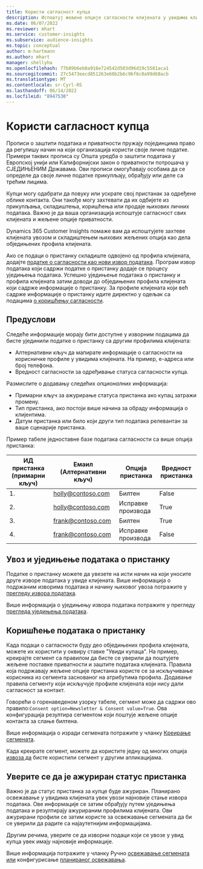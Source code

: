 ```yaml
---
title: Користи сагласност купца
description: Испоштуј жељене опције сагласности клијената у увидима клијената увозом података о пристанку.
ms.date: 06/07/2022
ms.reviewer: mhart
ms.service: customer-insights
ms.subservice: audience-insights
ms.topic: conceptual
author: m-hartmann
ms.author: mhart
manager: shellyha
ms.openlocfilehash: 77b09b6eb0a916e724542d503d96d19c5581aca1
ms.sourcegitcommit: 27c5473eecd851263e60b2b6c96f6c0a99d68acb
ms.translationtype: MT
ms.contentlocale: sr-Cyrl-RS
ms.lasthandoff: 06/14/2022
ms.locfileid: "8947530"
---
```

# <a name="use-customer-consent"></a>Користи сагласност купца

Прописи о заштити података и приватности пружају појединцима право да регулишу начин на који организација користи своје личне податке. Примери таквих прописа су Општа уредба о заштити података у Европској унији или Калифорнијски закон о приватности потрошача у СЈЕДИЊЕНИМ Државама. Ови прописи омогућавају особама да се определе да своје личне податке прикупљају, обрађују или деле са трећим лицима.  

Купци могу одабрати да повуку или ускрате свој пристанак за одређене облике контакта. Они такође могу захтевати да их одбијете из прикупљања, складиштења, коришћења или продаје њихових личних података. Важно је да ваша организација испоштује сагласност свих клијената и жељене опције приватности.  

Dynamics 365 Customer Insights помаже вам да испоштујете захтеве клијената увозом и складиштењем њихових жељених опција као дела обједињених профила клијената.

Ако се подаци о пристанку складиште одвојено од профила клијената, додајте [податке о сагласности као нови извор података](#import-and-unify-consent-data). Програм извор података који садржи податке о пристанку додаје се процесу уједињења података. Успешно уједињење података о пристанку и профила клијената затим доводи до обједињених профила клијената који садрже информације о пристанку. За профиле клијената који већ садрже информације о пристанку идите директно у одељак са подацима [о коришћењу сагласности](#use-consent-data).

## <a name="prerequisites"></a>Предуслови

Следеће информације морају бити доступне у изворним подацима да бисте ујединили податке о пристанку са другим профилима клијената:

- Алтернативни кључ да мапирате информације о сагласности на корисничке профиле у увидима клијената. На пример, е-адреса или број телефона.
- Вредност сагласности за одређивање статуса сагласности купца.

Размислите о додавању следећих *опционалних* информација:

- Примарни кључ за ажурирање статуса пристанка ако купац затражи промену.
- Тип пристанка, ако постоји више начина за обраду информација о клијентима.
- Датум пристанка или било који други тип података релевантан за ваше сценарије пристанка.

Пример табеле једноставне базе података сагласности са више опција пристанка:

|ИД пристанка (примарни кључ)   |Емаил (Алтернативни кључ)  |Опција пристанка  |Вредност пристанка  |
|---------|---------|---------|---------|
|1.    |  holly@contoso.com       |  Билтен       |  False       |
|2.    |  holly@contoso.com       |  Исправке производа       |  True       |
|3.    |  frank@contoso.com       |  Билтен       | True        |
|4.    |  frank@contoso.com       |  Исправке производа       |  False       |

## <a name="import-and-unify-consent-data"></a>Увоз и уједињење података о пристанку

Податке о пристанку можете да увезете на исти начин на који уносите друге изворе података у увиде клијената. Више информација о подржаним изворима података и начину њиховог увоза потражите у [прегледу извора података](data-sources.md).

Више информација о уједињењу извора података потражите у прегледу [прегледа уједињења података](data-unification.md).

## <a name="use-consent-data"></a>Коришћење података о пристанку

Када подаци о сагласности буду део обједињених профила клијената, можете их користити у оквиру ставке "Увиди купаца". На пример, креирајте сегмент са правилом да бисте се уверили да поштујете жељене поставке приватности и заштите података клијената. Правила која подржавају жељене опције пристанка користе се за искључивање корисника из сегмента заснованог на атрибутима профила. Додавање правила сегменту који искључује профиле клијената који нису дали сагласност за контакт.

Говорећи о горенаведеном узорку табеле, сегмент може да садржи ово правило:`Consent option=Newsletter & Consent value=True`. Ова конфигурација резултира сегментом који поштује жељене опције контакта за слање билтена.

Више информација о изради сегмената потражите у чланку [Креирање сегмената](segment-builder.md).

Када креирате сегмент, можете да користите једну од многих опција [извоза да](export-destinations.md) бисте користили сегмент у другим апликацијама.

## <a name="ensure-updated-consent-status"></a>Уверите се да је ажуриран статус пристанка

Важно је да статус пристанка за купце буде ажуриран. Планирано освежавање у увидима клијената увек увози најновије стање извора података. Ове информације се затим обрађују путем уједињења података и резултирају ажурираним профилима клијената. Ови ажурирани профили се затим користе за освежавање сегмената да би се уверили да радите са најаутетнијим информацијама.

Другим речима, уверите се да изворни подаци који се увозе у увид купца увек имају најновије информације.

Више информација потражите у чланку Ручно [освежавање сегмената или](segments.md#refresh-segments) конфигурисање [планираног освежавања](system.md#schedule-tab).
